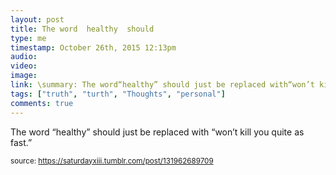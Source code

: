 ```yaml
---
layout: post
title: The word  healthy  should 
type: me
timestamp: October 26th, 2015 12:13pm
audio: 
video: 
image: 
link: \summary: The word“healthy” should just be replaced with“won’t kill you quite as fast.”
tags: ["truth", "turth", "Thoughts", "personal"]
comments: true
---
```


The word “healthy” should just be replaced with “won’t kill you quite as fast.”
  
<small>source: https://saturdayxiii.tumblr.com/post/131962689709</small>